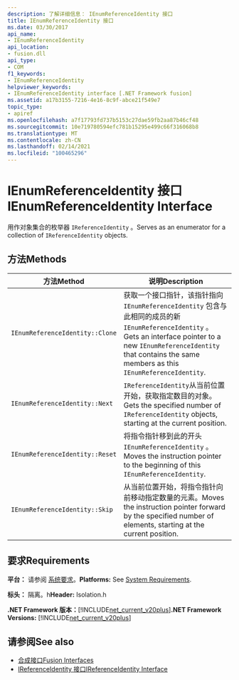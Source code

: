```yaml
---
description: 了解详细信息： IEnumReferenceIdentity 接口
title: IEnumReferenceIdentity 接口
ms.date: 03/30/2017
api_name:
- IEnumReferenceIdentity
api_location:
- fusion.dll
api_type:
- COM
f1_keywords:
- IEnumReferenceIdentity
helpviewer_keywords:
- IEnumReferenceIdentity interface [.NET Framework fusion]
ms.assetid: a17b3155-7216-4e16-8c9f-abce21f549e7
topic_type:
- apiref
ms.openlocfilehash: a7f17793fd737b5153c27dae59fb2aa87b46cf48
ms.sourcegitcommit: 10e719780594efc781b15295e499c66f316068b8
ms.translationtype: MT
ms.contentlocale: zh-CN
ms.lasthandoff: 02/14/2021
ms.locfileid: "100465296"
---
```

# <a name="ienumreferenceidentity-interface"></a><span data-ttu-id="19180-103">IEnumReferenceIdentity 接口</span><span class="sxs-lookup"><span data-stu-id="19180-103">IEnumReferenceIdentity Interface</span></span>

<span data-ttu-id="19180-104">用作对象集合的枚举器 `IReferenceIdentity` 。</span><span class="sxs-lookup"><span data-stu-id="19180-104">Serves as an enumerator for a collection of `IReferenceIdentity` objects.</span></span>  
  
## <a name="methods"></a><span data-ttu-id="19180-105">方法</span><span class="sxs-lookup"><span data-stu-id="19180-105">Methods</span></span>  
  
|<span data-ttu-id="19180-106">方法</span><span class="sxs-lookup"><span data-stu-id="19180-106">Method</span></span>|<span data-ttu-id="19180-107">说明</span><span class="sxs-lookup"><span data-stu-id="19180-107">Description</span></span>|  
|------------|-----------------|  
|`IEnumReferenceIdentity::Clone`|<span data-ttu-id="19180-108">获取一个接口指针，该指针指向 `IEnumReferenceIdentity` 包含与此相同的成员的新 `IEnumReferenceIdentity` 。</span><span class="sxs-lookup"><span data-stu-id="19180-108">Gets an interface pointer to a new `IEnumReferenceIdentity` that contains the same members as this `IEnumReferenceIdentity`.</span></span>|  
|`IEnumReferenceIdentity::Next`|<span data-ttu-id="19180-109">`IReferenceIdentity`从当前位置开始，获取指定数目的对象。</span><span class="sxs-lookup"><span data-stu-id="19180-109">Gets the specified number of `IReferenceIdentity` objects, starting at the current position.</span></span>|  
|`IEnumReferenceIdentity::Reset`|<span data-ttu-id="19180-110">将指令指针移到此的开头 `IEnumReferenceIdentity` 。</span><span class="sxs-lookup"><span data-stu-id="19180-110">Moves the instruction pointer to the beginning of this `IEnumReferenceIdentity`.</span></span>|  
|`IEnumReferenceIdentity::Skip`|<span data-ttu-id="19180-111">从当前位置开始，将指令指针向前移动指定数量的元素。</span><span class="sxs-lookup"><span data-stu-id="19180-111">Moves the instruction pointer forward by the specified number of elements, starting at the current position.</span></span>|  
  
## <a name="requirements"></a><span data-ttu-id="19180-112">要求</span><span class="sxs-lookup"><span data-stu-id="19180-112">Requirements</span></span>  

 <span data-ttu-id="19180-113">**平台：** 请参阅 [系统要求](../../get-started/system-requirements.md)。</span><span class="sxs-lookup"><span data-stu-id="19180-113">**Platforms:** See [System Requirements](../../get-started/system-requirements.md).</span></span>  
  
 <span data-ttu-id="19180-114">**标头：** 隔离。h</span><span class="sxs-lookup"><span data-stu-id="19180-114">**Header:** Isolation.h</span></span>  
  
 <span data-ttu-id="19180-115">**.NET Framework 版本：**[!INCLUDE[net_current_v20plus](../../../../includes/net-current-v20plus-md.md)]</span><span class="sxs-lookup"><span data-stu-id="19180-115">**.NET Framework Versions:** [!INCLUDE[net_current_v20plus](../../../../includes/net-current-v20plus-md.md)]</span></span>  
  
## <a name="see-also"></a><span data-ttu-id="19180-116">请参阅</span><span class="sxs-lookup"><span data-stu-id="19180-116">See also</span></span>

- [<span data-ttu-id="19180-117">合成接口</span><span class="sxs-lookup"><span data-stu-id="19180-117">Fusion Interfaces</span></span>](fusion-interfaces.md)
- [<span data-ttu-id="19180-118">IReferenceIdentity 接口</span><span class="sxs-lookup"><span data-stu-id="19180-118">IReferenceIdentity Interface</span></span>](ireferenceidentity-interface.md)
